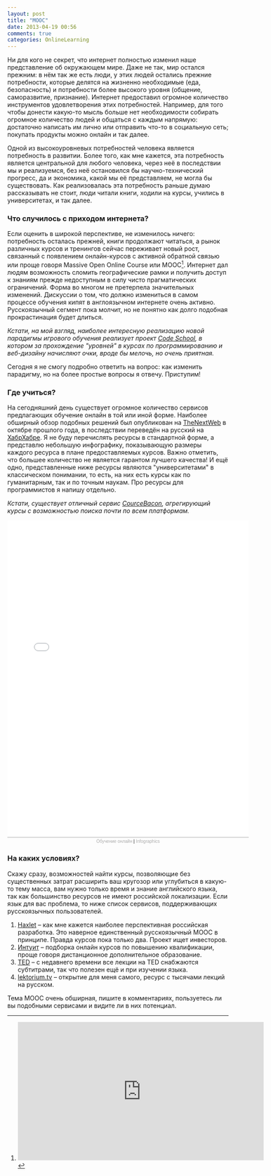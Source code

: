 ```yaml
---
layout: post
title: "MOOC"
date: 2013-04-19 00:56
comments: true
categories: OnlineLearning
---
```


Ни для кого не секрет, что интернет полностью изменил наше представление об окружающем мире. Даже не так, мир остался прежним: в нём так же есть люди, у этих людей остались прежние потребности, которые делятся на жизненно необходимые (еда, безопасность) и потребности более высокого уровня (общение, саморазвитие, признание). Интернет предоставил огромное количество инструментов удовлетворения этих потребностей. Например, для того чтобы донести какую-то мысль больше нет необходимости собирать огромное количество людей и общаться с каждым напрямую: достаточно написать им лично или отправить что-то в социальную сеть; покупать продукты можно онлайн и так далее.

Одной из высокоуровневых потребностей человека является потребность в развитии. Более того, как мне кажется, эта потребность является центральной для любого человека, через неё в последствии мы и реализуемся, без неё остановился бы научно-технический прогресс, да и экономика, какой мы её представляем, не могла бы существовать. Как реализовалась эта потребность раньше думаю рассказывать не стоит, люди читали книги, ходили на курсы, учились в университетах, и так далее. 

<!-- more -->

### Что случилось с приходом интернета?

Если оценить в широкой перспективе, не изменилось ничего: потребность осталась прежней, книги продолжают читаться, а рынок различных курсов и тренингов сейчас переживает новый рост, связанный с появлением онлайн-курсов с активной обратной связью или проще говоря Massive Open Online Course или MOOC[^1]. Интернет дал людям возможность сломить географические рамки и получить доступ к знаниям прежде недоступным в силу чисто прагматических ограничений. Форма во многом не претерпела значительных изменений. Дискуссии о том, что должно измениться в самом процессе обучения кипят в англоязычном интернете очень активно. Русскоязычный сегмент пока молчит, но не понятно как долго подобная прокрастинация будет длиться.

*Кстати, на мой взгляд, наиболее интересную реализацию новой парадигмы игрового обучения реализует проект [Code School](http://www.codeschool.com), в котором за прохождение "уровней" в курсах по программированию и веб-дизайну начисляют очки, вроде бы мелочь, но очень приятная.*

Сегодня я не смогу подробно ответить на вопрос: как изменить парадигму, но на более простые вопросы я отвечу. Приступим!

### Где учиться?

На сегодняшний день существует огромное количество сервисов предлагающих обучение онлайн в той или иной форме. Наиболее обширный обзор подобных решений был опубликован на [TheNextWeb](http://thenextweb.com/dd/2012/10/21/so-you-want-to-be-a-programmer-huh-heres-25-ways-to-learn-online/) в октябре прошлого года, в последствии переведён на русский на [ХабрХабре](http://habrahabr.ru/post/156241/). Я не буду перечислять ресурсы в стандартной форме, а представлю небольшую инфографику, показывающую размеры каждого ресурса в плане предоставляемых курсов. 
Важно отметить, что большее количество не является гарантом лучшего качества! И ещё одно, представленные ниже ресурсы являются "университетами" в классическом понимании, то есть, на них есть курсы как по гуманитарным, так и по точным наукам. Про ресурсы для программистов я напишу отдельно.

*Кстати, существует отличный сервис [CourceBacon](http://coursebacon.com), агрегирующий курсы с возможностью поиска почти по всем платформам.*

<iframe src="//infogr.am/--1242485917_1366370688" width="550" height="721" scrolling="no" frameborder="0" style="border:none;"></iframe><div style="width:550px;border-top:1px solid #acacac;padding-top:3px;font-family:Arial;font-size:10px;text-align:center;"><a target="_blank" href="//infogr.am/--1242485917_1366370688" style="color:#acacac;text-decoration:none;">Обучение онлайн</a> | <a style="color:#acacac;text-decoration:none;" href="//infogr.am" target="_blank">Infographics</a></div>

### На каких условиях?

Скажу сразу, возможностей найти курсы, позволяющие без существенных затрат расширить ваш кругозор или углубиться в какую-то тему масса, вам нужно только время и знание английского языка, так как большинство ресурсов не имеют российской локализации. Если язык для вас проблема, то ниже список сервисов, поддерживающих русскоязычных пользователей.

1. [Haxlet](http://hexlet.org) – как мне кажется наиболее перспективная российская разработка. Это наверное единственный русскоязычный MOOC в принципе. Правда курсов пока только два. Проект ищет инвесторов.
2. [Интуит](http://www.intuit.ru) – подборка онлайн курсов по повышению квалификации, проще говоря дистанционное дополнительное образование.
3. [TED](http://www.ted.com) – с недавнего времени все лекции на TED снабжаются субтитрами, так что полезен ещё и при изучении языка.
4. [lektorium.tv](http://www.lektorium.tv) – открытие для меня самого, ресурс с тысячами лекций на русском.

Тема MOOC очень обширная, пишите в комментариях, пользуетесь ли вы подобными сервисами и видите ли в них потенциал.


[^1]: <iframe width="560" height="315" src="http://www.youtube.com/embed/eW3gMGqcZQc" frameborder="0" allowfullscreen></iframe>
